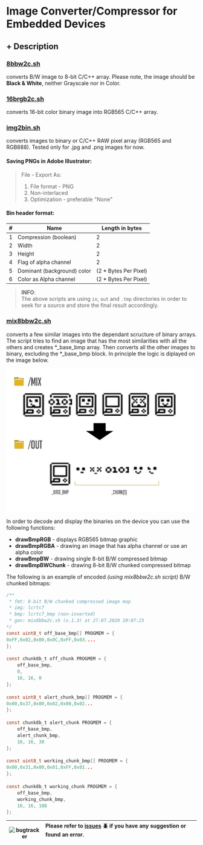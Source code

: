 # Image Converter/Compressor for Embedded Devices

## **+ Description**
### [**8bbw2c.sh**](./8bbw2c.sh)
converts B/W image to 8-bit C/C++ array. Please note, the image should be **Black & White**, neither Grayscale nor in Color.


### [**16brgb2c.sh**](./16brgb2c.sh)
converts 16-bit color binary image into RGB565 C/C++ array.


### [**img2bin.sh**](./img2bin.sh)
converts images to binary or C/C++ RAW pixel array (RGB565 and RGB888). Tested only for .jpg and .png images for now.

#### **Saving PNGs in Adobe Illustrator:**

> File - Export As:
> 1. File format - PNG
> 2. Non-interlaced
> 3. Optimization - preferable "None"

#### **Bin header format:**

<table style="width:100%;">
    <thead>
        <tr>
        <th>#</th>
        <th>Name</th>
        <th>Length in bytes</th>
        </tr>
    </thead>
    <tbody>
        <tr>
            <td>1</td>
            <td>Compression (boolean)</td>
            <td>2</td>
        </tr><tr>
            <td>2</td>
            <td>Width</td>
            <td>2</td>
        </tr><tr>
            <td>3</td>
            <td>Height</td>
            <td>2</td>
        </tr><tr>
            <td>4</td>
            <td>Flag of alpha channel</td>
            <td>2</td>
        </tr><tr>
            <td>5</td>
            <td>Dominant (background) color</td>
            <td>(2 * Bytes Per Pixel)</td>
        </tr><tr>
            <td>6</td>
            <td>Color as Alpha channel</td>
            <td>(2 * Bytes Per Pixel)</td>
        </tr>
    </tbody>
</table>

>**INFO**: \
The above scripts are using <code>in</code>, <code>out</code> and <code>.tmp</code> directories in order to seek for a source and store the final result accordingly.


### [**mix8bbw2c.sh**](./mix8bbw2c.sh)
converts a few similar images into the dependant scructure of binary arrays. The script tries to find an image that has the most similarities with all the others and creates *_base_bmp array. Then converts all the other images to binary, excluding the *_base_bmp block. In principle the logic is diplayed on the image below.

![Image Compressor Logic](./doc/image_convert_compress_for_embed.jpg)

In order to decode and display the binaries on the device you can use the following functions:

- **drawBmpRGB** - displays RGB565 bitmap graphic
- **drawBmpRGBA** - drawing an image that has alpha channel or use an alpha color
- **drawBmpBW** - drawing single 8-bit B/W compressed bitmap
- **drawBmpBWChunk** - drawing 8-bit B/W chunked compressed bitmap

The following is an example of encoded *(using mix8bbw2c.sh script)* B/W chunked bitmaps:

```c
/**
 * fmt: 8-bit B/W chunked compressed image map
 * img: lcrtc7
 * bmp: lcrtc7_bmp (non-inverted)
 * gen: mix8bbw2c.sh (v.1.3) at 27.07.2020 20:07:25
*/
const uint8_t off_base_bmp[] PROGMEM = {
0xFF,0x02,0x00,0x0C,0xFF,0x03....
};

const chunk8b_t off_chunk PROGMEM = {
    off_base_bmp,
    0,
    16, 16, 0
};

const uint8_t alert_chunk_bmp[] PROGMEM = {
0x00,0x37,0x00,0x02,0x00,0x02...
};

const chunk8b_t alert_chunk PROGMEM = {
    off_base_bmp,
    alert_chunk_bmp,
    16, 16, 30
};

const uint8_t working_chunk_bmp[] PROGMEM = {
0x00,0x31,0x00,0x01,0xFF,0x01...
};

const chunk8b_t working_chunk PROGMEM = {
    off_base_bmp,
    working_chunk_bmp,
    16, 16, 108
};
```


| <div style="text-align:center;"><img width="50px" height="40px" src="https://friconix.com/png/fi-ensuxs-warning-solid.png" alt="bugtracker"></div> | Please refer to [issues](https://github.com/way5/bmp-compressor-for-embedded/issues) :beetle: if you have any suggestion or found an error. &nbsp; &nbsp; &nbsp; &nbsp; &nbsp; &nbsp; &nbsp; &nbsp; &nbsp; &nbsp; &nbsp; &nbsp; &nbsp; &nbsp; &nbsp; &nbsp; &nbsp; &nbsp; &nbsp; &nbsp; &nbsp; &nbsp; &nbsp; &nbsp; &nbsp; &nbsp; &nbsp; &nbsp; &nbsp; &nbsp; &nbsp; &nbsp; &nbsp; &nbsp; &nbsp; &nbsp; &nbsp; &nbsp; &nbsp; |
|:---:|:---|

